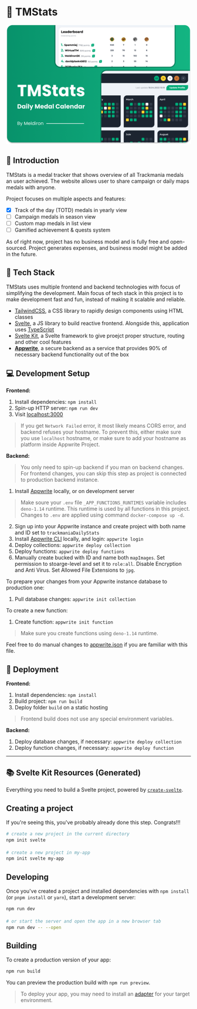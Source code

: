 # 🥇 TMStats

![Cover](https://raw.githubusercontent.com/Meldiron/tmstats/master/static/cover_tmstats.png)

## 👋 Introduction

TMStats is a medal tracker that shows overview of all Trackmania medals an user achieved. The website allows user to share campaign or daily maps medals with anyone.

Project focuses on multiple aspects and features:

- [x] Track of the day (TOTD) medals in yearly view
- [ ] Campaign medals in season view
- [ ] Custom map medals in list view
- [ ] Gamified achievement & quests system

As of right now, project has no business model and is fully free and open-sourced. Project generates expenses, and business model might be added in the future.

## 🤖 Tech Stack

TMStats uses multiple frontend and backend technologies with focus of simplifying the development. Main focus of tech stack in this project is to make development fast and fun, instead of making it scalable and reliable.

- [TailwindCSS](https://tailwindcss.com/), a CSS library to rapidly design components using HTML classes
- [Svelte](https://svelte.dev/), a JS library to build reactive frontend. Alongside this, application uses [TypeScript](https://www.typescriptlang.org/)
- [Svelte Kit](https://kit.svelte.dev/), a Svelte framework to give proejct proper structure, routing and other cool features
- **[Appwrite](https://appwrite.io/)**, a secure backend as a service that provides 90% of necessary backend functionality out of the box

## 💻 Development Setup

**Frontend:**

1. Install dependencies: `npm install`
2. Spin-up HTTP server: `npm run dev`
3. Visit [localhost:3000](http://localhost:3000/)

> If you get `Network Failed` error, it most likely means CORS error, and backend refuses your hostname. To prevent this, either make sure you use `localhost` hostname, or make sure to add your hostname as platform inside Appwrite Project.

**Backend:**

> You only need to spin-up backend if you man on backend changes. For frontend changes, you can skip this step as project is connected to production backend instance.

1. Install [Appwrite](https://appwrite.io/docs/installation) locally, or on development server

> Make soure your `.env` file `_APP_FUNCTIONS_RUNTIMES` variable includes `deno-1.14` runtime. This runtime is used by all functions in this project. Changes to `.env` are applied using command `docker-compose up -d`.

2. Sign up into your Appwrite instance and create project with both name and ID set to `trackmaniaDailyStats`
3. Install [Appwrite CLI](https://appwrite.io/docs/command-line) locally, and login: `appwrite login`
4. Deploy collections: `appwrite deploy collection`
5. Deploy functions: `appwrite deploy functions`
6. Manually create bucked with ID and name both `mapImages`. Set permission to stoarge-level and set it to `role:all`. Disable Encryption and Anti Virus. Set Allowed File Extensions to
   `jpg`.

To prepare your changes from your Appwrite instance database to production one:

1. Pull database changes: `appwrite init collection`

To create a new function:

1. Create function: `appwrite init function`

> Make sure you create functions using `deno-1.14` runtime.

Feel free to do manual changes to [appwrite.json](appwrite.json) if you are familiar with this file.

## 🚀 Deployment

**Frontend:**

1. Install dependencies: `npm install`
2. Build project: `npm run build`
3. Deploy folder `build` on a static hosting

> Frontend build does not use any special environment variables.

**Backend:**

1. Deploy database changes, if necessary: `appwrite deploy collection`
2. Deploy function changes, if necessary: `appwrite deploy function`

---

## 📚 Svelte Kit Resources (Generated)

Everything you need to build a Svelte project, powered by [`create-svelte`](https://github.com/sveltejs/kit/tree/master/packages/create-svelte).

## Creating a project

If you're seeing this, you've probably already done this step. Congrats!!!

```bash
# create a new project in the current directory
npm init svelte

# create a new project in my-app
npm init svelte my-app
```

## Developing

Once you've created a project and installed dependencies with `npm install` (or `pnpm install` or `yarn`), start a development server:

```bash
npm run dev

# or start the server and open the app in a new browser tab
npm run dev -- --open
```

## Building

To create a production version of your app:

```bash
npm run build
```

You can preview the production build with `npm run preview`.

> To deploy your app, you may need to install an [adapter](https://kit.svelte.dev/docs/adapters) for your target environment.
